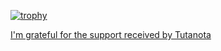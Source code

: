 [![trophy](https://github-profile-trophy.vercel.app/?username=cujanovic&theme=dracula)](https://twitter.com/cujanovic)

[I'm grateful for the support received by Tutanota](https://tutanota.com/)
